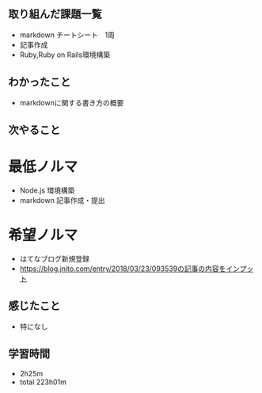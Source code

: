 ## 取り組んだ課題一覧
- markdown チートシート　1周
- 記事作成
- Ruby,Ruby on Rails環境構築
## わかったこと
- markdownに関する書き方の概要
## 次やること
# 最低ノルマ
- Node.js 環境構築
- markdown 記事作成・提出
# 希望ノルマ
- はてなブログ新規登録
- https://blog.jnito.com/entry/2018/03/23/093539の記事の内容をインプット
## 感じたこと
- 特になし
## 学習時間
- 2h25m
- total 223h01m
